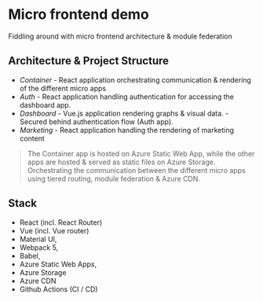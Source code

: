 # Micro frontend demo
Fiddling around with micro frontend architecture &amp; module federation

## Architecture & Project Structure
- _Container_ - React application orchestrating communication & rendering of the different micro apps
- _Auth_ - React application handling authentication for accessing the dashboard app.
- _Dashboard_ - Vue.js application rendering graphs & visual data. - Secured behind authentication flow (Auth app). 
- _Marketing_ - React application handling the rendering of marketing content

> The Container app is hosted on Azure Static Web App, while the other apps are hosted & served as static files on Azure Storage.
> Orchestrating the communication between the different micro apps using tiered routing, module federation & Azure CDN.

## Stack
- React (incl. React Router)
- Vue (incl. Vue router)
- Material UI,
- Webpack 5,
- Babel,
- Azure Static Web Apps,
- Azure Storage 
- Azure CDN
- Github Actions (CI / CD) 
